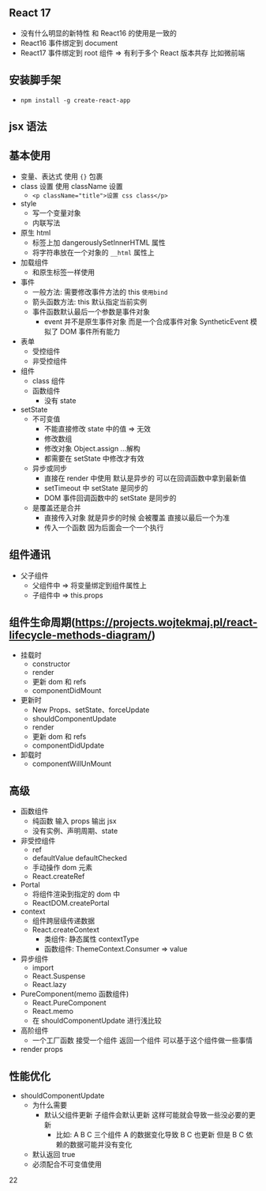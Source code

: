 ## React 17

- 没有什么明显的新特性 和 React16 的使用是一致的
- React16 事件绑定到 document
- React17 事件绑定到 root 组件 => 有利于多个 React 版本共存 比如微前端

## 安装脚手架

- `npm install -g create-react-app`

## jsx 语法

## 基本使用

- 变量、表达式 使用 `{}` 包裹
- class 设置 使用 className 设置
  - `<p className="title">设置 css class</p>`
- style
  - 写一个变量对象
  - 内联写法
- 原生 html
  - 标签上加 dangerouslySetInnerHTML 属性
  - 将字符串放在一个对象的 `__html` 属性上
- 加载组件
  - 和原生标签一样使用
- 事件
  - 一般方法: 需要修改事件方法的 this `使用bind`
  - 箭头函数方法: this 默认指定当前实例
  - 事件函数默认最后一个参数是事件对象
    - event 并不是原生事件对象 而是一个合成事件对象 SyntheticEvent 模拟了 DOM 事件所有能力
- 表单
  - 受控组件
  - 非受控组件
- 组件
  - class 组件
  - 函数组件
    - 没有 state
- setState
  - 不可变值
    - 不能直接修改 state 中的值 => 无效
    - 修改数组
    - 修改对象 Object.assign ...解构
    - 都需要在 setState 中修改才有效
  - 异步或同步
    - 直接在 render 中使用 默认是异步的 可以在回调函数中拿到最新值
    - setTimeout 中 setState 是同步的
    - DOM 事件回调函数中的 setState 是同步的
  - 是覆盖还是合并
    - 直接传入对象 就是异步的时候 会被覆盖 直接以最后一个为准
    - 传入一个函数 因为后面会一个一个执行

## 组件通讯

- 父子组件
  - 父组件中 => 将变量绑定到组件属性上
  - 子组件中 => this.props

## 组件生命周期(https://projects.wojtekmaj.pl/react-lifecycle-methods-diagram/)

- 挂载时
  - constructor
  - render
  - 更新 dom 和 refs
  - componentDidMount
- 更新时
  - New Props、setState、forceUpdate
  - shouldComponentUpdate
  - render
  - 更新 dom 和 refs
  - componentDidUpdate
- 卸载时
  - componentWillUnMount

## 高级

- 函数组件
  - 纯函数 输入 props 输出 jsx
  - 没有实例、声明周期、state
- 非受控组件
  - ref
  - defaultValue defaultChecked
  - 手动操作 dom 元素
  - React.createRef
- Portal
  - 将组件渲染到指定的 dom 中
  - ReactDOM.createPortal
- context
  - 组件跨层级传递数据
  - React.createContext
    - 类组件: 静态属性 contextType
    - 函数组件: ThemeContext.Consumer => value
- 异步组件
  - import
  - React.Suspense
  - React.lazy
- PureComponent(memo 函数组件)
  - React.PureComponent
  - React.memo
  - 在 shouldComponentUpdate 进行浅比较
- 高阶组件
  - 一个工厂函数 接受一个组件 返回一个组件 可以基于这个组件做一些事情
- render props

## 性能优化

- shouldComponentUpdate
  - 为什么需要
    - 默认父组件更新 子组件会默认更新 这样可能就会导致一些没必要的更新
      - 比如: A B C 三个组件 A 的数据变化导致 B C 也更新 但是 B C 依赖的数据可能并没有变化
  - 默认返回 true
  - 必须配合不可变值使用

22

